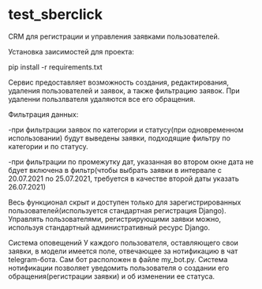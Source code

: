 # test_sberclick
CRM для регистрации и управления заявками пользователей.

Установка заисимостей для проекта:

pip install -r requirements.txt

Сервис предоставляет возможность создания, редактирования, удаления пользователей и заявок, а также фильтрацию заявок. При удаленни пользлвателя удаляются все его обращения.

Фильтрация данных:

-при фильтрации заявок по категории и статусу(при одновременном использовании) будут выведены заявки, подходящие фильтру по категории и по статусу.

-при фильтрации по промежутку дат, указанная во втором окне дата не бдует включена в фильтр(чтобы выбрать заявки в интервале с 20.07.2021 по 25.07.2021,
  требуется в качестве второй даты указать 26.07.2021)

Весь функционал скрыт и доступен только для зарегистрированных пользователей(используется стандартная регистрация Django). Управлять пользователями,
регистрирующими заявки можно, используя стандартный административный ресурс Django.

Система оповещений
У каждого пользователя, оставляющего свои заявки, в модели имеется поле, отвечающее за нотификацию в чат telegram-бота. Сам бот расположен в файле my_bot.py. 
Система нотификации позволяет уведомить пользователя о создании его обращения(регистрации заявки) и об изменении ее статуса.
